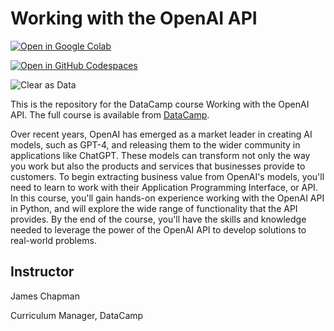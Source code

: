 # Working with the OpenAI API

[![Open in Google Colab](https://colab.research.google.com/assets/colab-badge.svg)](https://colab.research.google.com/github/datttrian/working-with-the-openai-api/blob/main/src/notebook.ipynb)

[![Open in GitHub Codespaces](https://github.com/codespaces/badge.svg)](https://codespaces.new/datttrian/working-with-the-openai-api)

![Clear as Data](http://drive.google.com/uc?export=view&id=1PJVtMhPE_h3g2c9wXm9tf6_pIhvMyDRI)

This is the repository for the DataCamp course Working with the OpenAI API. The
full course is available from [DataCamp](https://www.datacamp.com/courses/working-with-the-openai-api).

Over recent years, OpenAI has emerged as a market leader in creating AI models,
such as GPT-4, and releasing them to the wider community in applications like
ChatGPT. These models can transform not only the way you work but also the
products and services that businesses provide to customers. To begin extracting
business value from OpenAI's models, you'll need to learn to work with their
Application Programming Interface, or API. In this course, you'll gain hands-on
experience working with the OpenAI API in Python, and will explore the wide
range of functionality that the API provides. By the end of the course, you'll
have the skills and knowledge needed to leverage the power of the OpenAI API to
develop solutions to real-world problems.

## Instructor

James Chapman

Curriculum Manager, DataCamp
